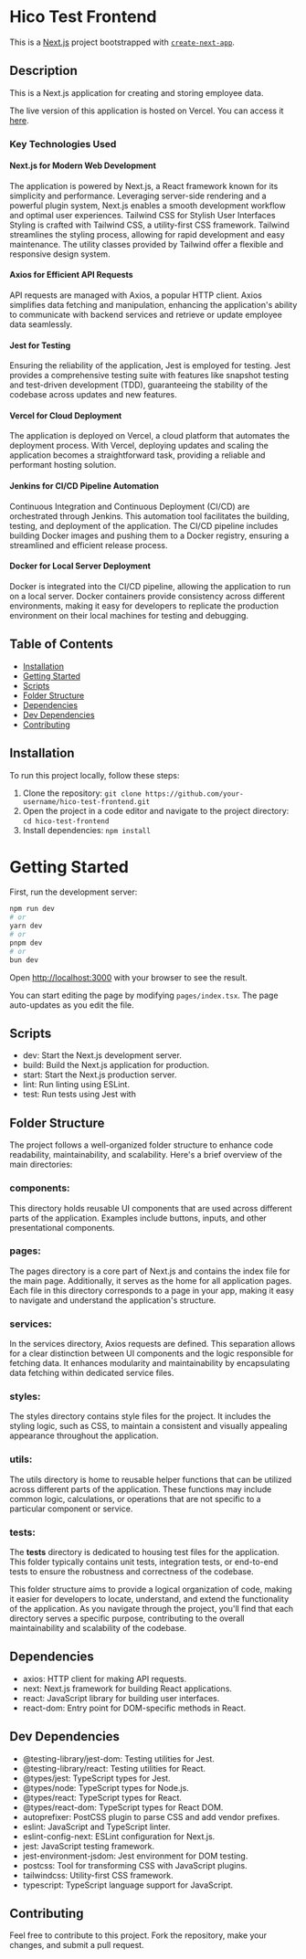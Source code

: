 # Hico Test Frontend

This is a [Next.js](https://nextjs.org/) project bootstrapped with [`create-next-app`](https://github.com/vercel/next.js/tree/canary/packages/create-next-app).

## Description

This is a Next.js application for creating and storing employee data. 

The live version of this application is hosted on Vercel. You can access it [here](https://hico-test-frontend.vercel.app).


### Key Technologies Used

#### Next.js for Modern Web Development

The application is powered by Next.js, a React framework known for its simplicity and performance. Leveraging server-side rendering and a powerful plugin system, Next.js enables a smooth development workflow and optimal user experiences.
Tailwind CSS for Stylish User Interfaces
Styling is crafted with Tailwind CSS, a utility-first CSS framework. Tailwind streamlines the styling process, allowing for rapid development and easy maintenance. The utility classes provided by Tailwind offer a flexible and responsive design system.

#### Axios for Efficient API Requests

API requests are managed with Axios, a popular HTTP client. Axios simplifies data fetching and manipulation, enhancing the application's ability to communicate with backend services and retrieve or update employee data seamlessly.

#### Jest for Testing

Ensuring the reliability of the application, Jest is employed for testing. Jest provides a comprehensive testing suite with features like snapshot testing and test-driven development (TDD), guaranteeing the stability of the codebase across updates and new features.

#### Vercel for Cloud Deployment

The application is deployed on Vercel, a cloud platform that automates the deployment process. With Vercel, deploying updates and scaling the application becomes a straightforward task, providing a reliable and performant hosting solution.

#### Jenkins for CI/CD Pipeline Automation

Continuous Integration and Continuous Deployment (CI/CD) are orchestrated through Jenkins. This automation tool facilitates the building, testing, and deployment of the application. The CI/CD pipeline includes building Docker images and pushing them to a Docker registry, ensuring a streamlined and efficient release process.

#### Docker for Local Server Deployment

Docker is integrated into the CI/CD pipeline, allowing the application to run on a local server. Docker containers provide consistency across different environments, making it easy for developers to replicate the production environment on their local machines for testing and debugging.


## Table of Contents

- [Installation](#installation)
- [Getting Started](#getting-started)
- [Scripts](#scripts)
- [Folder Structure](#folder-structure)
- [Dependencies](#dependencies)
- [Dev Dependencies](#dev-dependencies)
- [Contributing](#contributing)


## Installation

To run this project locally, follow these steps:

1. Clone the repository: `git clone https://github.com/your-username/hico-test-frontend.git`
2. Open the project in a code editor and navigate to the project directory: `cd hico-test-frontend`
3. Install dependencies: `npm install`


# Getting Started

First, run the development server:

```bash
npm run dev
# or
yarn dev
# or
pnpm dev
# or
bun dev
```

Open [http://localhost:3000](http://localhost:3000) with your browser to see the result.

You can start editing the page by modifying `pages/index.tsx`. The page auto-updates as you edit the file.



## Scripts

- dev: Start the Next.js development server.
- build: Build the Next.js application for production.
- start: Start the Next.js production server.
- lint: Run linting using ESLint.
- test: Run tests using Jest with 


## Folder Structure

The project follows a well-organized folder structure to enhance code readability, maintainability, and scalability. Here's a brief overview of the main directories:

### components: 

This directory holds reusable UI components that are used across different parts of the application. Examples include buttons, inputs, and other presentational components.

### pages: 

The pages directory is a core part of Next.js and contains the index file for the main page. Additionally, it serves as the home for all application pages. Each file in this directory corresponds to a page in your app, making it easy to navigate and understand the application's structure.

### services: 

In the services directory, Axios requests are defined. This separation allows for a clear distinction between UI components and the logic responsible for fetching data. It enhances modularity and maintainability by encapsulating data fetching within dedicated service files.

### styles: 

The styles directory contains style files for the project. It includes the styling logic, such as CSS, to maintain a consistent and visually appealing appearance throughout the application.

### utils: 

The utils directory is home to reusable helper functions that can be utilized across different parts of the application. These functions may include common logic, calculations, or operations that are not specific to a particular component or service.

### tests: 

The __tests__ directory is dedicated to housing test files for the application. This folder typically contains unit tests, integration tests, or end-to-end tests to ensure the robustness and correctness of the codebase. 


This folder structure aims to provide a logical organization of code, making it easier for developers to locate, understand, and extend the functionality of the application. As you navigate through the project, you'll find that each directory serves a specific purpose, contributing to the overall maintainability and scalability of the codebase.



## Dependencies

- axios: HTTP client for making API requests.
- next: Next.js framework for building React applications.
- react: JavaScript library for building user interfaces.
- react-dom: Entry point for DOM-specific methods in React.



## Dev Dependencies
- @testing-library/jest-dom: Testing utilities for Jest.
- @testing-library/react: Testing utilities for React.
- @types/jest: TypeScript types for Jest.
- @types/node: TypeScript types for Node.js.
- @types/react: TypeScript types for React.
- @types/react-dom: TypeScript types for React DOM.
- autoprefixer: PostCSS plugin to parse CSS and add vendor prefixes.
- eslint: JavaScript and TypeScript linter.
- eslint-config-next: ESLint configuration for Next.js.
- jest: JavaScript testing framework.
- jest-environment-jsdom: Jest environment for DOM testing.
- postcss: Tool for transforming CSS with JavaScript plugins.
- tailwindcss: Utility-first CSS framework.
- typescript: TypeScript language support for JavaScript.


## Contributing

Feel free to contribute to this project. Fork the repository, make your changes, and submit a pull request.
